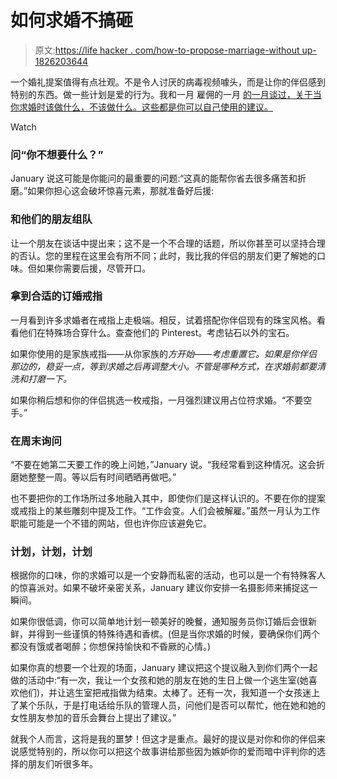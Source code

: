 # 如何求婚不搞砸

> 原文:[https://life hacker . com/how-to-propose-marriage-without up-1826203644](https://lifehacker.com/how-to-propose-marriage-without-screwing-up-1826203644)

一个婚礼提案值得有点壮观。不是令人讨厌的病毒视频噱头，而是让你的伴侣感到特别的东西。做一些计划是爱的行为。我和一月 雇佣的一月 [的一月谈过，关于当你求婚时该做什么，不该做什么。这些都是你可以自己使用的建议。](https://www.engagedbyjanuary.com/) 

Watch

### **问“你不想要什么？”**

January 说这可能是你能问的最重要的问题:“这真的能帮你省去很多痛苦和折磨。”如果你担心这会破坏惊喜元素，那就准备好后援:

### **和他们的朋友组队**

让一个朋友在谈话中提出来；这不是一个不合理的话题，所以你甚至可以坚持合理的否认。您的里程在这里会有所不同；此时，我比我的伴侣的朋友们更了解她的口味。但如果你需要后援，尽管开口。

### **拿到合适的订婚戒指**

一月看到许多求婚者在戒指上走极端。相反，试着搭配你伴侣现有的珠宝风格。看看他们在特殊场合穿什么。查查他们的 Pinterest。考虑钻石以外的宝石。

如果你使用的是家族戒指——从你家族的*方开始——考虑重置它。如果是你伴侣那边的，稳妥一点，等到求婚之后再调整大小。不管是哪种方式，在求婚前都要清洗和打磨一下。*

如果你稍后想和你的伴侣挑选一枚戒指，一月强烈建议用占位符求婚。“不要空手。”

### **在周末询问**

“不要在她第二天要工作的晚上问她，”January 说。“我经常看到这种情况。这会折磨她整整一周。等以后有时间晒晒再做吧。”

也不要把你的工作场所过多地融入其中，即使你们是这样认识的。不要在你的提案或戒指上的某些雕刻中提及工作。“工作会变。人们会被解雇。”虽然一月认为工作职能可能是一个不错的网站，但也许你应该避免它。

### **计划，计划，计划**

根据你的口味，你的求婚可以是一个安静而私密的活动，也可以是一个有特殊客人的惊喜派对。如果不破坏亲密关系，January 建议你安排一名摄影师来捕捉这一瞬间。

如果你很低调，你可以简单地计划一顿美好的晚餐，通知服务员你订婚后会很新鲜，并得到一些谨慎的特殊待遇和香槟。(但是当你求婚的时候，要确保你们两个都没有饿或者喝醉；你想保持愉快和不昏厥的心情。)

如果你真的想要一个壮观的场面，January 建议把这个提议融入到你们两个一起做的活动中:“有一次，我让一个女孩和她的朋友在她的生日上做一个逃生室(她喜欢他们)，并让逃生室把戒指做为结束。太棒了。还有一次，我知道一个女孩迷上了某个乐队，于是打电话给乐队的管理人员，问他们是否可以帮忙，他在她和她的女性朋友参加的音乐会舞台上提出了建议。”

就我个人而言，这将是我的噩梦！但这才是重点。最好的提议是对你和你的伴侣来说感觉特别的，所以你可以把这个故事讲给那些因为嫉妒你的爱而暗中评判你的选择的朋友们听很多年。